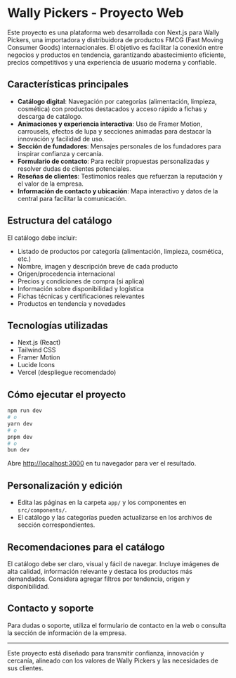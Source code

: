 # Wally Pickers - Proyecto Web

Este proyecto es una plataforma web desarrollada con Next.js para Wally Pickers, una importadora y distribuidora de productos FMCG (Fast Moving Consumer Goods) internacionales. El objetivo es facilitar la conexión entre negocios y productos en tendencia, garantizando abastecimiento eficiente, precios competitivos y una experiencia de usuario moderna y confiable.

## Características principales
- **Catálogo digital**: Navegación por categorías (alimentación, limpieza, cosmética) con productos destacados y acceso rápido a fichas y descarga de catálogo.
- **Animaciones y experiencia interactiva**: Uso de Framer Motion, carrousels, efectos de lupa y secciones animadas para destacar la innovación y facilidad de uso.
- **Sección de fundadores**: Mensajes personales de los fundadores para inspirar confianza y cercanía.
- **Formulario de contacto**: Para recibir propuestas personalizadas y resolver dudas de clientes potenciales.
- **Reseñas de clientes**: Testimonios reales que refuerzan la reputación y el valor de la empresa.
- **Información de contacto y ubicación**: Mapa interactivo y datos de la central para facilitar la comunicación.

## Estructura del catálogo
El catálogo debe incluir:
- Listado de productos por categoría (alimentación, limpieza, cosmética, etc.)
- Nombre, imagen y descripción breve de cada producto
- Origen/procedencia internacional
- Precios y condiciones de compra (si aplica)
- Información sobre disponibilidad y logística
- Fichas técnicas y certificaciones relevantes
- Productos en tendencia y novedades

## Tecnologías utilizadas
- Next.js (React)
- Tailwind CSS
- Framer Motion
- Lucide Icons
- Vercel (despliegue recomendado)

## Cómo ejecutar el proyecto

```bash
npm run dev
# o
yarn dev
# o
pnpm dev
# o
bun dev
```

Abre [http://localhost:3000](http://localhost:3000) en tu navegador para ver el resultado.

## Personalización y edición
- Edita las páginas en la carpeta `app/` y los componentes en `src/components/`.
- El catálogo y las categorías pueden actualizarse en los archivos de sección correspondientes.

## Recomendaciones para el catálogo
El catálogo debe ser claro, visual y fácil de navegar. Incluye imágenes de alta calidad, información relevante y destaca los productos más demandados. Considera agregar filtros por tendencia, origen y disponibilidad.

## Contacto y soporte
Para dudas o soporte, utiliza el formulario de contacto en la web o consulta la sección de información de la empresa.

---

Este proyecto está diseñado para transmitir confianza, innovación y cercanía, alineado con los valores de Wally Pickers y las necesidades de sus clientes.
